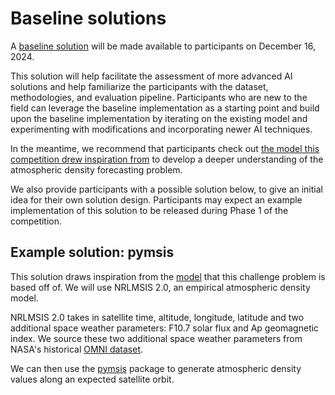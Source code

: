 # Baseline solutions

A [baseline solution](https://github.com/ARCLab-MIT/2025-aichallenge-wiki/tree/main/baseline_solutions) will be made available to participants on December 16, 2024. 

This solution will help facilitate the assessment of more advanced AI solutions and help familiarize the participants with the dataset, methodologies, and evaluation pipeline. Participants who are new to the field can leverage the baseline implementation as a starting point and build upon the baseline implementation by iterating on the existing model and experimenting with modifications and incorporating newer AI techniques. 

In the meantime, we recommend that participants check out [the model this competition drew inspiration from](https://github.com/ARCLab-MIT/2025-aichallenge-devkit/tree/main/background_model) to develop a deeper understanding of the atmospheric density forecasting problem.

We also provide participants with a possible solution below, to give an initial idea for their own solution design. Participants may expect an example implementation of this solution to be released during Phase 1 of the competition.

## Example solution: pymsis
This solution draws inspiration from the [model](https://github.com/ARCLab-MIT/2025-aichallenge-devkit/tree/main/background_model) that this challenge problem is based off of. We will use NRLMSIS 2.0, an empirical atmospheric density model.

NRLMSIS 2.0 takes in satellite time, altitude, longitude, latitude and two additional space weather parameters: F10.7 solar flux and Ap geomagnetic index. We source these two additional space weather parameters from NASA's historical [OMNI dataset](https://omniweb.gsfc.nasa.gov/). 

We can then use the [pymsis](https://pypi.org/project/pymsis/) package to generate atmospheric density values along an expected satellite orbit. 



